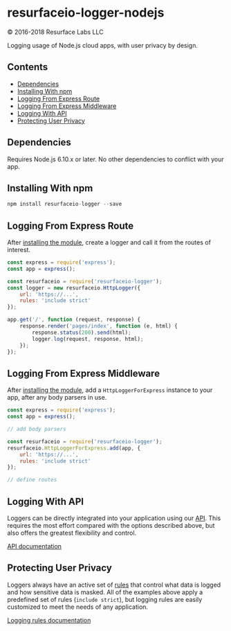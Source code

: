 # resurfaceio-logger-nodejs
&copy; 2016-2018 Resurface Labs LLC

Logging usage of Node.js cloud apps, with user privacy by design.

## Contents

<ul>
<li><a href="#dependencies">Dependencies</a></li>
<li><a href="#installing_with_npm">Installing With npm</a></li>
<li><a href="#logging_from_express_route">Logging From Express Route</a></li>
<li><a href="#logging_from_express_middleware">Logging From Express Middleware</a></li>
<li><a href="#logging_with_api">Logging With API</a></li>
<li><a href="#privacy">Protecting User Privacy</a></li>
</ul>

<a name="dependencies"/>

## Dependencies

Requires Node.js 6.10.x or later. No other dependencies to conflict with your app.

<a name="installing_with_npm"/>

## Installing With npm

```js
npm install resurfaceio-logger --save
```

<a name="logging_from_express_route"/>

## Logging From Express Route

After <a href="#installing_with_npm">installing the module</a>, create a logger and call it from the routes of interest.

```js
const express = require('express');
const app = express();

const resurfaceio = require('resurfaceio-logger');
const logger = new resurfaceio.HttpLogger({
    url: 'https://...',
    rules: 'include strict'
});

app.get('/', function (request, response) {
    response.render('pages/index', function (e, html) {
        response.status(200).send(html);
        logger.log(request, response, html);
    });
});
```

<a name="logging_from_express_middleware"/>

## Logging From Express Middleware

After <a href="#installing_with_npm">installing the module</a>, add a `HttpLoggerForExpress` instance to your app, after
any body parsers in use.

```js
const express = require('express');
const app = express();

// add body parsers

const resurfaceio = require('resurfaceio-logger');
resurfaceio.HttpLoggerForExpress.add(app, {
    url: 'https://...', 
    rules: 'include strict'
});

// define routes
```

<a name="logging_with_api"/>

## Logging With API

Loggers can be directly integrated into your application using our [API](API.md). This requires the most effort compared with
the options described above, but also offers the greatest flexibility and control.

[API documentation](API.md)

<a name="privacy"/>

## Protecting User Privacy

Loggers always have an active set of <a href="https://resurface.io/rules.html">rules</a> that control what data is logged
and how sensitive data is masked. All of the examples above apply a predefined set of rules (`include strict`),
but logging rules are easily customized to meet the needs of any application.

<a href="https://resurface.io/rules.html">Logging rules documentation</a>
